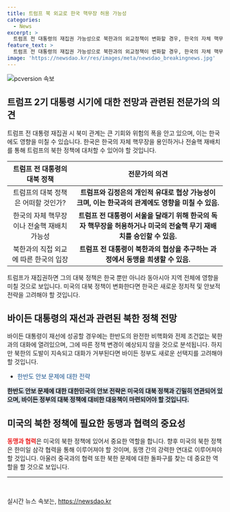 ```yaml
---
title: 트럼프 북 외교로 한국 핵무장 허용 가능성
categories:
  - News
excerpt: >
  트럼프 전 대통령의 재집권 가능성으로 북한과의 외교정책이 변화할 경우, 한국의 자체 핵무장을 용인하거나 전술핵 재배치가 이뤄질 수 있다는 전문가의 관측이 나왔습니다. 트럼프와 김정은의 개인적 유대가 이에 영향을 미칠 것으로 전망되며, 미국과 한국의 동맹이 흔들릴 수 있음에 대한 우려도 제기되었습니다. 한편, 바이든 대통령의 재선 성공 시에는 대화에 열려있는 기존 노선이 이어지겠지만, 북한의 도발과 협상 거부에 직면할 경우 정책 변경이 불가피할 것으로 보입니다.
feature_text: >
  트럼프 전 대통령의 재집권 가능성으로 북한과의 외교정책이 변화할 경우, 한국의 자체 핵무장을 용인하거나 전술핵 재배치가 이뤄질 수 있다는 전문가의 관측이 나왔습니다. 트럼프와 김정은의 개인적 유대가 이에 영향을 미칠 것으로 전망되며, 미국과 한국의 동맹이 흔들릴 수 있음에 대한 우려도 제기되었습니다. 한편, 바이든 대통령의 재선 성공 시에는 대화에 열려있는 기존 노선이 이어지겠지만, 북한의 도발과 협상 거부에 직면할 경우 정책 변경이 불가피할 것으로 보입니다.
image: 'https://newsdao.kr/res/images/meta/newsdao_breakingnews.jpg'
---
```


<p><img src="https://newsdao.kr/res/images/meta/newsdao_breakingnews.jpg" alt="pcversion 속보" /></p>

<h2 data-ke-size="size26">트럼프 2기 대통령 시기에 대한 전망과 관련된 전문가의 의견</h2>

<p data-ke-size="size16">트럼프 전 대통령 재집권 시 북미 관계는 큰 기회와 위험의 폭을 안고 있으며, 이는 한국에도 영향을 미칠 수 있습니다. 한국은 한국의 자체 핵무장을 용인하거나 전술핵 재배치를 통해 트럼프의 북한 정책에 대처할 수 있어야 할 것입니다.</p>

<table>
<thead>
<tr>
<th style="text-align: center;">트럼프 전 대통령의 대북 정책</th>
<th style="text-align: center;">전문가의 의견</th>
</tr>
</thead>
<tbody>
<tr>
<td style="text-align: center;">트럼프의 대북 정책은 어떠할 것인가?</td>
<td style="text-align: center;"><b>트럼프와 김정은의 개인적 유대로 협상 가능성이 크며, 이는 한국과의 관계에도 영향을 미칠 수 있음.</b></td>
</tr>
<tr>
<td style="text-align: center;">한국의 자체 핵무장이나 전술핵 재배치 가능성</td>
<td style="text-align: center;"><b>트럼프 전 대통령이 서울을 달래기 위해 한국의 독자 핵무장을 허용하거나 미국의 전술핵 무기 재배치를 승인할 수 있음.</b></td>
</tr>
<tr>
<td style="text-align: center;">북한과의 직접 외교에 따른 한국의 입장</td>
<td style="text-align: center;"><b>트럼프 전 대통령이 북한과의 협상을 추구하는 과정에서 동맹을 희생할 수 있음.</b></td>
</tr>
</tbody>
</table>

<p data-ke-size="size16">트럼프가 재집권하면 그의 대북 정책은 한국 뿐만 아니라 동아시아 지역 전체에 영향을 미칠 것으로 보입니다. 미국의 대북 정책이 변화한다면 한국은 새로운 정치적 및 안보적 전략을 고려해야 할 것입니다.</p>

<h2 data-ke-size="size26">바이든 대통령의 재선과 관련된 북한 정책 전망</h2>

<p data-ke-size="size16">바이든 대통령이 재선에 성공할 경우에는 한반도의 완전한 비핵화와 전제 조건없는 북한과의 대화에 열려있으며, 그에 따른 정책 변경이 예상되지 않을 것으로 분석됩니다. 하지만 북한의 도발이 지속되고 대화가 거부된다면 바이든 정부도 새로운 선택지를 고려해야 할 것입니다.</p>

<ul>
<li><span style="color: #1a5490;">한반도 안보 문제에 대한 전략</span></li>
</ul>

<p data-ke-size="size16"><b><span style="background-color: #21538527;">한반도 안보 문제에 대한 대한민국의 안보 전략은 미국의 대북 정책과 긴밀히 연관되어 있으며, 바이든 정부의 대북 정책에 대비한 대응책이 마련되어야 할 것입니다.</span></b></p>

<h2 data-ke-size="size26">미국의 북한 정책에 필요한 동맹과 협력의 중요성</h2>

<p data-ke-size="size16"><b><span style="color: #ee2323;">동맹과 협력</span></b>은 미국의 북한 정책에 있어서 중요한 역할을 합니다. 향후 미국의 북한 정책은 한미일 삼각 협력을 통해 이루어져야 할 것이며, 동맹 간의 강력한 연대로 이루어져야 할 것입니다. 아울러 중국과의 협력 또한 북한 문제에 대한 돌파구를 찾는 데 중요한 역할을 할 것으로 보입니다.</p>

<hr>

<p data-ke-size="size16">&nbsp;</p>
실시간 뉴스 속보는, <a href="https://newsdao.kr" rel="dofollow">https://newsdao.kr</a>


